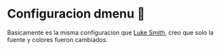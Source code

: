 # Configuracion dmenu 🔎
Basicamente es la misma configuracion que [Luke Smith](https://github.com/LukeSmithxyz/dmenu),
creo que solo la fuente y colores fueron cambiados.
